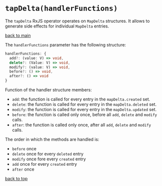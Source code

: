 # `tapDelta(handlerFunctions)`

The `tapDelta` RxJS operator operates on `MapDelta` structures.
It allows to generate side effects for individual `MapDelta` entries. 

[back to main](../../README.md)

The `handlerFunctions` parameter has the following structure:

``` typescript
handlerFunctions: {
  add?: (value: V) => void,
  delete?: (Value: V) => void,
  modify?: (value: V) => void,
  before?: () => void,
  after?: () => void
}
```

Function of the handler structure members:

- `add`: the function is called for every entry in the `mapDelta.created` set.
- `delete`: the function is called for every entry in the `mapDelta.deleted` set.
- `modify`: the function is called for every entry in the `mapDelta.updated` set.
- `before`: the function is called only once, before all `add`, `delete` and `modify` calls.
- `after`: the function is called only once, after all `add`, `delete` and `modify` calls.

The order in which the methods are handled is:

- `before` once
- `delete` once for every `deleted` entry
- `modify` once fore every `created` entry
- `add` once for every `created` entry
- `after` once


[back to top](#processdeltahandlerfunctions)